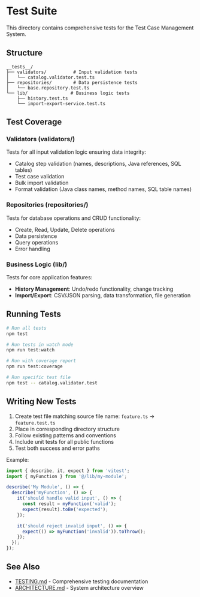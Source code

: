 # Test Suite

This directory contains comprehensive tests for the Test Case Management System.

## Structure

```
__tests__/
├── validators/          # Input validation tests
│   └── catalog.validator.test.ts
├── repositories/        # Data persistence tests
│   └── base.repository.test.ts
└── lib/                # Business logic tests
    ├── history.test.ts
    └── import-export-service.test.ts
```

## Test Coverage

### Validators (validators/)
Tests for all input validation logic ensuring data integrity:
- Catalog step validation (names, descriptions, Java references, SQL tables)
- Test case validation
- Bulk import validation
- Format validation (Java class names, method names, SQL table names)

### Repositories (repositories/)
Tests for database operations and CRUD functionality:
- Create, Read, Update, Delete operations
- Data persistence
- Query operations
- Error handling

### Business Logic (lib/)
Tests for core application features:
- **History Management**: Undo/redo functionality, change tracking
- **Import/Export**: CSV/JSON parsing, data transformation, file generation

## Running Tests

```bash
# Run all tests
npm test

# Run tests in watch mode
npm run test:watch

# Run with coverage report
npm run test:coverage

# Run specific test file
npm test -- catalog.validator.test
```

## Writing New Tests

1. Create test file matching source file name: `feature.ts` → `feature.test.ts`
2. Place in corresponding directory structure
3. Follow existing patterns and conventions
4. Include unit tests for all public functions
5. Test both success and error paths

Example:
```typescript
import { describe, it, expect } from 'vitest';
import { myFunction } from '@/lib/my-module';

describe('My Module', () => {
  describe('myFunction', () => {
    it('should handle valid input', () => {
      const result = myFunction('valid');
      expect(result).toBe('expected');
    });

    it('should reject invalid input', () => {
      expect(() => myFunction('invalid')).toThrow();
    });
  });
});
```

## See Also

- [TESTING.md](../../TESTING.md) - Comprehensive testing documentation
- [ARCHITECTURE.md](../../ARCHITECTURE.md) - System architecture overview
